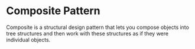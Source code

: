 # Composite Pattern

Composite is a structural design pattern that lets you compose objects into tree structures and then work with these structures as if they were individual objects.